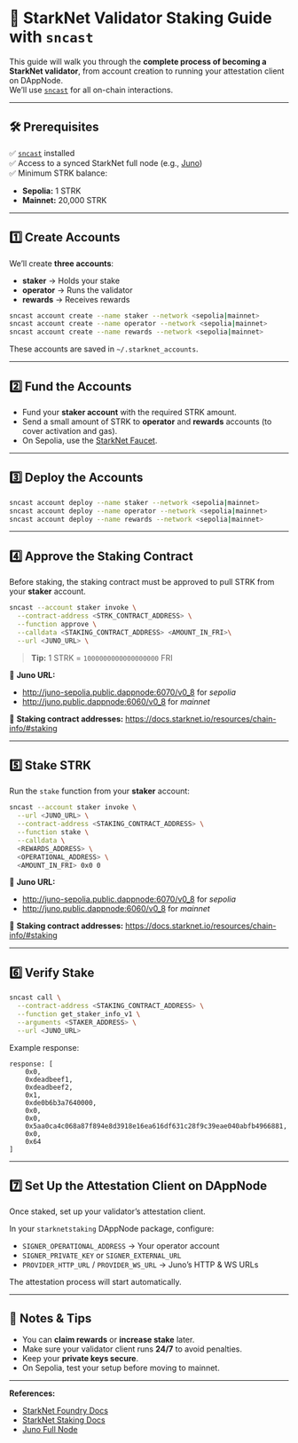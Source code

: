 # 🚀 StarkNet Validator Staking Guide with `sncast`

This guide will walk you through the **complete process of becoming a StarkNet validator**, from account creation to running your attestation client on DAppNode.  
We’ll use [`sncast`](https://foundry-rs.github.io/starknet-foundry/getting-started/installation.html) for all on-chain interactions.

---

## 🛠 Prerequisites

✅ [`sncast`](https://foundry-rs.github.io/starknet-foundry/getting-started/installation.html) installed  
✅ Access to a synced StarkNet full node (e.g., [Juno](https://github.com/NethermindEth/juno))  
✅ Minimum STRK balance:
- **Sepolia:** 1 STRK  
- **Mainnet:** 20,000 STRK  

---

## 1️⃣ Create Accounts

We’ll create **three accounts**:  
- **staker** → Holds your stake  
- **operator** → Runs the validator  
- **rewards** → Receives rewards

```bash
sncast account create --name staker --network <sepolia|mainnet>
sncast account create --name operator --network <sepolia|mainnet>
sncast account create --name rewards --network <sepolia|mainnet>
```

These accounts are saved in `~/.starknet_accounts`.

---

## 2️⃣ Fund the Accounts

- Fund your **staker account** with the required STRK amount.  
- Send a small amount of STRK to **operator** and **rewards** accounts (to cover activation and gas).  
- On Sepolia, use the [StarkNet Faucet](https://starknet-faucet.vercel.app).

---

## 3️⃣ Deploy the Accounts

```bash
sncast account deploy --name staker --network <sepolia|mainnet>
sncast account deploy --name operator --network <sepolia|mainnet>
sncast account deploy --name rewards --network <sepolia|mainnet>
```

---
## 4️⃣ Approve the Staking Contract

Before staking, the staking contract must be approved to pull STRK from your **staker** account.

```bash
sncast --account staker invoke \
  --contract-address <STRK_CONTRACT_ADDRESS> \
  --function approve \
  --calldata <STAKING_CONTRACT_ADDRESS> <AMOUNT_IN_FRI>\
  --url <JUNO_URL> \
```

> **Tip:** 1 STRK = `1000000000000000000` FRI

📌 **Juno URL:**
- http://juno-sepolia.public.dappnode:6070/v0_8 for _sepolia_
- http://juno.public.dappnode:6060/v0_8 for _mainnet_

📌 **Staking contract addresses:** https://docs.starknet.io/resources/chain-info/#staking

---

## 5️⃣ Stake STRK

Run the `stake` function from your **staker** account:


```bash
sncast --account staker invoke \
  --url <JUNO_URL> \
  --contract-address <STAKING_CONTRACT_ADDRESS> \
  --function stake \
  --calldata \
  <REWARDS_ADDRESS> \
  <OPERATIONAL_ADDRESS> \
  <AMOUNT_IN_FRI> 0x0 0
```
📌 **Juno URL:**
- http://juno-sepolia.public.dappnode:6070/v0_8 for _sepolia_
- http://juno.public.dappnode:6060/v0_8 for _mainnet_

📌 **Staking contract addresses:** https://docs.starknet.io/resources/chain-info/#staking

---


## 6️⃣ Verify Stake

```bash
sncast call \
  --contract-address <STAKING_CONTRACT_ADDRESS> \
  --function get_staker_info_v1 \
  --arguments <STAKER_ADDRESS> \
  --url <JUNO_URL>
```

Example response:
```
response: [
    0x0,
    0xdeadbeef1,
    0xdeadbeef2,
    0x1,
    0xde0b6b3a7640000,
    0x0,
    0x0,
    0x5aa0ca4c068a87f894e8d3918e16ea616df631c28f9c39eae040abfb4966881,
    0x0,
    0x64
]
```

---

## 7️⃣ Set Up the Attestation Client on DAppNode

Once staked, set up your validator’s attestation client.

In your `starknetstaking` DAppNode package, configure:

- `SIGNER_OPERATIONAL_ADDRESS` → Your operator account  
- `SIGNER_PRIVATE_KEY` or `SIGNER_EXTERNAL_URL`  
- `PROVIDER_HTTP_URL` / `PROVIDER_WS_URL` → Juno’s HTTP & WS URLs  

The attestation process will start automatically.

---

## 🧠 Notes & Tips

- You can **claim rewards** or **increase stake** later.
- Make sure your validator client runs **24/7** to avoid penalties.
- Keep your **private keys secure**.
- On Sepolia, test your setup before moving to mainnet.

---

**References:**
- [StarkNet Foundry Docs](https://foundry-rs.github.io/starknet-foundry/)
- [StarkNet Staking Docs](https://docs.starknet.io/architecture/staking/)
- [Juno Full Node](https://github.com/NethermindEth/juno)
